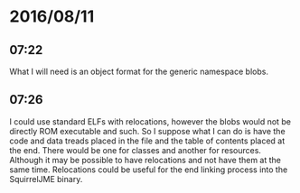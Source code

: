 # 2016/08/11

## 07:22

What I will need is an object format for the generic namespace blobs.

## 07:26

I could use standard ELFs with relocations, however the blobs would not be
directly ROM executable and such. So I suppose what I can do is have the code
and data treads placed in the file and the table of contents placed at the end.
There would be one for classes and another for resources. Although it may be
possible to have relocations and not have them at the same time. Relocations
could be useful for the end linking process into the SquirrelJME binary.

